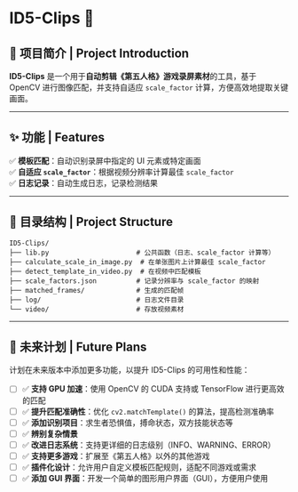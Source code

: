 # ID5-Clips 🎥

## 📖 项目简介 | Project Introduction
**ID5-Clips** 是一个用于**自动剪辑《第五人格》游戏录屏素材**的工具，基于 OpenCV 进行图像匹配，并支持自适应 `scale_factor` 计算，方便高效地提取关键画面。

---

## ✨ 功能 | Features
✅ **模板匹配**：自动识别录屏中指定的 UI 元素或特定画面  
✅ **自适应 `scale_factor`**：根据视频分辨率计算最佳 `scale_factor`  
✅ **日志记录**：自动生成日志，记录检测结果    

<!-- ---

## 🚀 安装 | Installation
### **1️ 克隆项目 | Clone the repository**
```sh
git clone https://github.com/LP-sun/ID5-Clips.git
cd ID5-Clips
```

## 🛠 使用 | Usage
### **1️⃣ 计算 `scale_factor` | Compute `scale_factor` for a specific resolution**
```sh
python calculate_scale_in_image.py --frame "matched_frames/sample.jpg" --template "template.png"
```

### **2️⃣ 在视频中查找特定模板 | Detect a template in a video**
```sh
python detect_template_in_video.py --video "video/gameplay.mp4" --template "template.png"
``` -->

---

## 📝 目录结构 | Project Structure
```
ID5-Clips/
├── lib.py                      # 公共函数（日志、scale_factor 计算等）
├── calculate_scale_in_image.py  # 在单张图片上计算最佳 scale_factor
├── detect_template_in_video.py  # 在视频中匹配模板
├── scale_factors.json          # 记录分辨率与 scale_factor 的映射
├── matched_frames/             # 生成的匹配帧
├── log/                        # 日志文件目录
└── video/                      # 存放视频素材
```

---

## 📌 未来计划 | Future Plans
计划在未来版本中添加更多功能，以提升 ID5-Clips 的可用性和性能：
- [ ] ✅ **支持 GPU 加速**：使用 OpenCV 的 CUDA 支持或 TensorFlow 进行更高效的匹配  
- [ ] ✅ **提升匹配准确性**：优化 `cv2.matchTemplate()` 的算法，提高检测准确率  
- [ ] ✅ **添加识别项目**：求生者恐惧值，搏命状态，双方技能状态等
- [ ] ✅ **辨别复杂情景**
- [ ] ✅ **改进日志系统**：支持更详细的日志级别（INFO、WARNING、ERROR）  
- [ ] ✅ **支持更多游戏**：扩展至《第五人格》以外的其他游戏  
- [ ] ✅ **插件化设计**：允许用户自定义模板匹配规则，适配不同游戏或需求  
- [ ] ✅ **添加 GUI 界面**：开发一个简单的图形用户界面（GUI），方便用户使用  